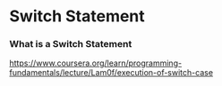 # Switch Statement

### What is a Switch Statement
https://www.coursera.org/learn/programming-fundamentals/lecture/Lam0f/execution-of-switch-case